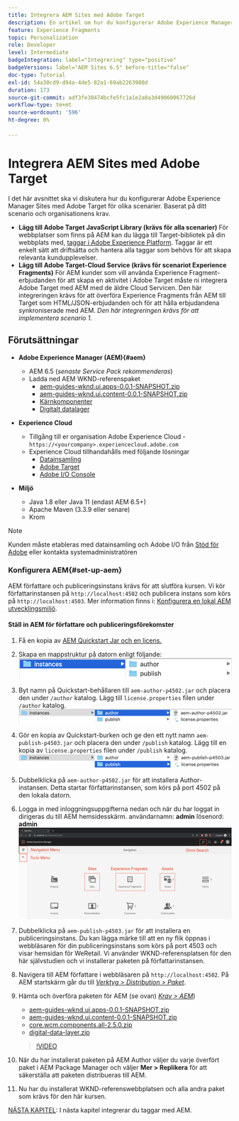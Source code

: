 ```yaml
---
title: Integrera AEM Sites med Adobe Target
description: En artikel om hur du konfigurerar Adobe Experience Manager med Adobe Target för olika scenarier.
feature: Experience Fragments
topic: Personalization
role: Developer
level: Intermediate
badgeIntegration: label="Integrering" type="positive"
badgeVersions: label="AEM Sites 6.5" before-title="false"
doc-type: Tutorial
exl-id: 54a30cd9-d94a-4de5-82a1-69ab2263980d
duration: 173
source-git-commit: adf3fe30474bcfe5fc1a1e2a8a3d49060067726d
workflow-type: tm+mt
source-wordcount: '596'
ht-degree: 0%

---
```


# Integrera AEM Sites med Adobe Target

I det här avsnittet ska vi diskutera hur du konfigurerar Adobe Experience Manager Sites med Adobe Target för olika scenarier. Baserat på ditt scenario och organisationens krav.

* **Lägg till Adobe Target JavaScript Library (krävs för alla scenarier)**
För webbplatser som finns på AEM kan du lägga till Target-bibliotek på din webbplats med, [taggar i Adobe Experience Platform](https://experienceleague.adobe.com/docs/experience-platform/tags/home.html). Taggar är ett enkelt sätt att driftsätta och hantera alla taggar som behövs för att skapa relevanta kundupplevelser.
* **Lägg till Adobe Target-Cloud Service (krävs för scenariot Experience Fragments)**
För AEM kunder som vill använda Experience Fragment-erbjudanden för att skapa en aktivitet i Adobe Target måste ni integrera Adobe Target med AEM med de äldre Cloud Servicen. Den här integreringen krävs för att överföra Experience Fragments från AEM till Target som HTML/JSON-erbjudanden och för att hålla erbjudandena synkroniserade med AEM. *Den här integreringen krävs för att implementera scenario 1.*

## Förutsättningar

* **Adobe Experience Manager (AEM){#aem}**
   * AEM 6.5 (*senaste Service Pack rekommenderas*)
   * Ladda ned AEM WKND-referenspaket
      * [aem-guides-wknd.ui.apps-0.0.1-SNAPSHOT.zip](https://github.com/adobe/aem-guides-wknd/releases/download/archetype-18.1/aem-guides-wknd.ui.apps-0.0.1-SNAPSHOT.zip)
      * [aem-guides-wknd.ui.content-0.0.1-SNAPSHOT.zip](https://github.com/adobe/aem-guides-wknd/releases/download/archetype-18.1/aem-guides-wknd.ui.content-0.0.1-SNAPSHOT.zip)
      * [Kärnkomponenter](https://github.com/adobe/aem-core-wcm-components/releases/download/core.wcm.components.reactor-2.5.0/core.wcm.components.all-2.5.0.zip)
      * [Digitalt datalager](assets/implementation/digital-data-layer.zip)

* **Experience Cloud**
   * Tillgång till er organisation Adobe Experience Cloud - `https://<yourcompany>.experiencecloud.adobe.com`
   * Experience Cloud tillhandahålls med följande lösningar
      * [Datainsamling](https://experiencecloud.adobe.com)
      * [Adobe Target](https://experiencecloud.adobe.com)
      * [Adobe I/O Console](https://console.adobe.io)

* **Miljö**
   * Java 1.8 eller Java 11 (endast AEM 6.5+)
   * Apache Maven (3.3.9 eller senare)
   * Krom

>[!NOTE]
>
> Kunden måste etableras med datainsamling och Adobe I/O från [Stöd för Adobe](https://helpx.adobe.com/se/contact/enterprise-support.ec.html) eller kontakta systemadministratören

### Konfigurera AEM{#set-up-aem}

AEM författare och publiceringsinstans krävs för att slutföra kursen. Vi kör författarinstansen på `http://localhost:4502` och publicera instans som körs på `http://localhost:4503`. Mer information finns i: [Konfigurera en lokal AEM utvecklingsmiljö](https://helpx.adobe.com/experience-manager/kt/platform-repository/using/local-aem-dev-environment-article-setup.html).

#### Ställ in AEM för författare och publiceringsförekomster

1. Få en kopia av [AEM Quickstart Jar och en licens.](https://helpx.adobe.com/experience-manager/6-5/sites/deploying/using/deploy.html#GettingtheSoftware)
2. Skapa en mappstruktur på datorn enligt följande:
   ![Mappstruktur](assets/implementation/aem-setup-1.png)
3. Byt namn på Quickstart-behållaren till `aem-author-p4502.jar` och placera den under `/author` katalog. Lägg till `license.properties` filen under `/author` katalog.
   ![AEM författarinstans](assets/implementation/aem-setup-author.png)
4. Gör en kopia av Quickstart-burken och ge den ett nytt namn `aem-publish-p4503.jar` och placera den under `/publish` katalog. Lägg till en kopia av `license.properties` filen under `/publish` katalog.
   ![AEM Publish Instance](assets/implementation/aem-setup-publish.png)
5. Dubbelklicka på `aem-author-p4502.jar` för att installera Author-instansen. Detta startar författarinstansen, som körs på port 4502 på den lokala datorn.
6. Logga in med inloggningsuppgifterna nedan och när du har loggat in dirigeras du till AEM hemsidesskärm.
användarnamn: **admin**
lösenord: **admin**
   ![AEM Publish Instance](assets/implementation/aem-author-home-page.png)
7. Dubbelklicka på `aem-publish-p4503.jar` för att installera en publiceringsinstans. Du kan lägga märke till att en ny flik öppnas i webbläsaren för din publiceringsinstans som körs på port 4503 och visar hemsidan för WeRetail. Vi använder WKND-referensplatsen för den här självstudien och vi installerar paketen på författarinstansen.
8. Navigera till AEM författare i webbläsaren på `http://localhost:4502`. På AEM startskärm går du till *[Verktyg > Distribution > Paket](http://localhost:4502/crx/packmgr/index.jsp)*.
9. Hämta och överföra paketen för AEM (se ovan) *[Krav > AEM](#aem)*)
   * [aem-guides-wknd.ui.apps-0.0.1-SNAPSHOT.zip](https://github.com/adobe/aem-guides-wknd/releases/download/archetype-18.1/aem-guides-wknd.ui.apps-0.0.1-SNAPSHOT.zip)
   * [aem-guides-wknd.ui.content-0.0.1-SNAPSHOT.zip](https://github.com/adobe/aem-guides-wknd/releases/download/archetype-18.1/aem-guides-wknd.ui.content-0.0.1-SNAPSHOT.zip)
   * [core.wcm.components.all-2.5.0.zip](https://github.com/adobe/aem-core-wcm-components/releases/download/core.wcm.components.reactor-2.5.0/core.wcm.components.all-2.5.0.zip)
   * [digital-data-layer.zip](assets/implementation/digital-data-layer.zip)

   >[!VIDEO](https://video.tv.adobe.com/v/28377?quality=12&learn=on)
10. När du har installerat paketen på AEM Author väljer du varje överfört paket i AEM Package Manager och väljer **Mer > Replikera** för att säkerställa att paketen distribueras till AEM.
11. Nu har du installerat WKND-referenswebbplatsen och alla andra paket som krävs för den här kursen.

[NÄSTA KAPITEL](./using-launch-adobe-io.md): I nästa kapitel integrerar du taggar med AEM.
